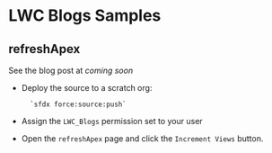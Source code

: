 # LWC Blogs Samples
## refreshApex
See the blog post at _coming soon_

- Deploy the source to a scratch org:

        `sfdx force:source:push`

- Assign the `LWC_Blogs` permission set to your user
- Open the `refreshApex` page and click the `Increment Views` button.